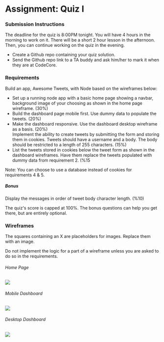 # Assignment: Quiz I

<h3>Submission Instructions</h3>

<p>The deadline for the quiz is 8:00PM tonight. You will have 4 hours in the morning to work on it. There will be a short 2 hour lesson in the afternoon. Then, you can continue working on the quiz in the evening.</p>
<ul>
<li>Create a Github repo containing your quiz solution.</li>
<li>Send the Github repo link to a TA buddy and ask him/her to mark it when they are at CodeCore.</li>
</ul>

<h3>Requirements</h3>
<p>Build an app, Awesome Tweets, with Node based on the wireframes below:</p>

<ul>
<li>Set up a running node app with a basic home page showing a navbar, background image of your choosing as shown in the home page wireframe. (30%)</li>
<li>Build the dashboard page mobile first. Use dummy data to populate the tweets. (20%)</li>
<li>Make the dashboard responsive. Use the dashboard desktop wireframe as a basis. (20%)</li
<li>Implement the ability to create tweets by submitting the form and storing them in cookies. Tweets should have a username and a body. The body should be restricted to a length of 255 characters. (15%)</li>
<li>List the tweets stored in cookies below the tweet form as shown in the dashboard wireframes. Have them replace the tweets populated with dummy data from requirement 2. (%15</li>
</ul>
<p>Note: You can choose to use a database instead of cookies for requirements 4 & 5.</p>

<h5>Bonus</h5>
<p>Display the messages in order of tweet body character length. (%10)</p>

<p>The quiz's score is capped at 100%. The bonus questions can help you get there, but are entirely optional.</p>

<h3>Wireframes</h3>
<p>The squares containing an X are placeholders for images. Replace them with an image.</p>
<p>Do not implement the logic for a part of a wireframe unless you are asked to do so in the requirements.</p>

<h6>Home Page</h6>
<img src = "http://i.imgur.com/Q8oFa0f.png"/>
<h6>Mobile Dashboard</h6>
<img src = "http://i.imgur.com/Cz2anPR.png"/>
<h6>Desktop Dashboard</h6>
<img src = "http://i.imgur.com/18md1RR.png"/>
